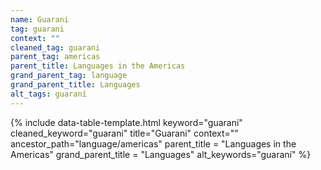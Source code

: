 ```yaml
---
name: Guarani
tag: guarani
context: ""
cleaned_tag: guarani
parent_tag: americas
parent_title: Languages in the Americas
grand_parent_tag: language
grand_parent_title: Languages
alt_tags: guaraní
---
```


{% include data-table-template.html 
  keyword="guarani" 
  cleaned_keyword="guarani" 
  title="Guarani"
  context=""
  ancestor_path="language/americas" 
  parent_title = "Languages in the Americas"
  grand_parent_title = "Languages"
  alt_keywords="guaraní"
%}

